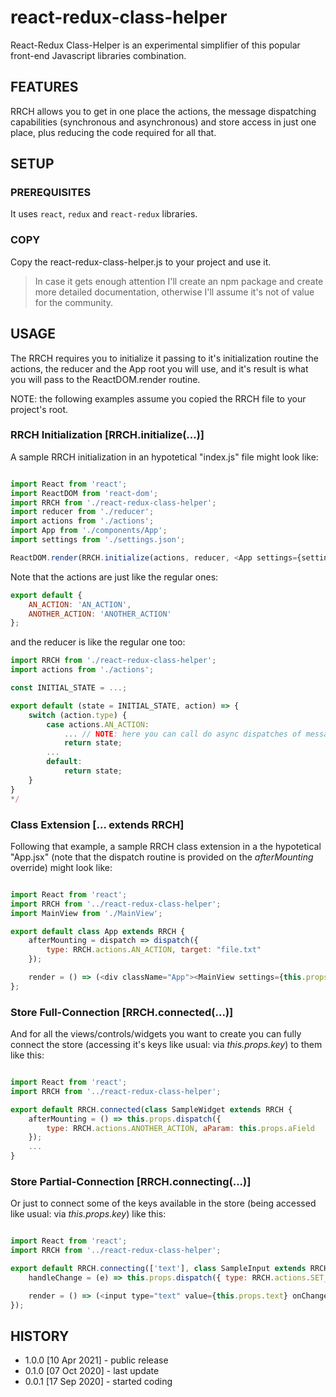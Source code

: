 # react-redux-class-helper

React-Redux Class-Helper is an experimental simplifier of this popular front-end Javascript libraries combination.

## FEATURES

RRCH allows you to get in one place the actions, the message dispatching capabilities (synchronous and asynchronous) and store access in just one place, plus reducing the code required for all that.

## SETUP

### PREREQUISITES

It uses `react`, `redux` and `react-redux` libraries.

### COPY

Copy the react-redux-class-helper.js to your project and use it.

> In case it gets enough attention I'll create an npm package and create more detailed documentation, otherwise I'll assume it's not of value for the community.

## USAGE

The RRCH requires you to initialize it passing to it's initialization routine the actions, the reducer and the App root you will use, and it's result is what you will pass to the ReactDOM.render routine.

NOTE: the following examples assume you copied the RRCH file to your project's root.

### RRCH Initialization [RRCH.initialize(...)]

A sample RRCH initialization in an hypotetical "index.js" file might look like:

```js

import React from 'react';
import ReactDOM from 'react-dom';
import RRCH from './react-redux-class-helper';
import reducer from './reducer';
import actions from './actions';
import App from './components/App';
import settings from './settings.json';

ReactDOM.render(RRCH.initialize(actions, reducer, <App settings={settings} />), document.getElementById('root'));

```

Note that the actions are just like the regular ones:

```js
export default {
    AN_ACTION: 'AN_ACTION',
    ANOTHER_ACTION: 'ANOTHER_ACTION'
};
```

and the reducer is like the regular one too:

```js
import RRCH from './react-redux-class-helper';
import actions from './actions';

const INITIAL_STATE = ...;

export default (state = INITIAL_STATE, action) => {
    switch (action.type) {
        case actions.AN_ACTION:
            ... // NOTE: here you can call do async dispatches of messages using RRCH.asyncDispatch({ type: actions.SOME_ACTION, value: "some value" })
            return state;
        ...
        default:
            return state;
    }
}
*/

```

### Class Extension [... extends RRCH]

Following that example, a sample RRCH class extension in a the hypotetical "App.jsx" (note that the dispatch routine is provided on the *afterMounting* override) might look like:

```js

import React from 'react';
import RRCH from '../react-redux-class-helper';
import MainView from './MainView';

export default class App extends RRCH {
	afterMounting = dispatch => dispatch({
		type: RRCH.actions.AN_ACTION, target: "file.txt"
	});

	render = () => (<div className="App"><MainView settings={this.props.settings} /></div>);
};

```

### Store Full-Connection [RRCH.connected(...)]

And for all the views/controls/widgets you want to create you can fully connect the store (accessing it's keys like usual: via *this.props.key*) to them like this:

```js

import React from 'react';
import RRCH from '../react-redux-class-helper';

export default RRCH.connected(class SampleWidget extends RRCH {
	afterMounting = () => this.props.dispatch({
		type: RRCH.actions.ANOTHER_ACTION, aParam: this.props.aField
	});
	...
}

```

### Store Partial-Connection [RRCH.connecting(...)]

Or just to connect some of the keys available in the store (being accessed like usual: via *this.props.key*) like this:

```js

import React from 'react';
import RRCH from '../react-redux-class-helper';

export default RRCH.connecting(['text'], class SampleInput extends RRCH {
	handleChange = (e) => this.props.dispatch({ type: RRCH.actions.SET_TEXT, text: e.target.value });

	render = () => (<input type="text" value={this.props.text} onChange={this.handleChange} />);
});

```

## HISTORY

* 1.0.0 [10 Apr 2021] - public release
* 0.1.0 [07 Oct 2020] - last update
* 0.0.1 [17 Sep 2020] - started coding

